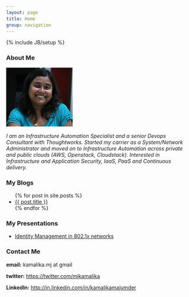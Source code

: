 ```yaml
---
layout: page
title: Home
group: navigation
---
```

{% include JB/setup %}

### About Me
     
  ![My Pic](/images/my_photo.jpeg)  

  *I am an Infrastructure Automation Specialist and a senior Devops Consultant with Thoughtworks.*
  *Started my carrier as a System/Network Administrator and moved on to Infrastructure Automation across private and public clouds (AWS, Openstack, Cloudstack).*
  *Interested in Infrastructure and Application Security, IaaS, PaaS and Continuous delivery.*

### My Blogs

<ul>
  {% for post in site.posts %}
    <li>
      <a href="{{ post.url }}">{{ post.title }}</a>
    </li>
  {% endfor %}
</ul>

### My Presentations

<ul>
  <li>
  <a href="http://www.slideshare.net/kamalikamj/identity-management-15171366">Identity Management in 802.1x networks</a>
</li>
</ul>

### Contact Me 
  
  **email:** kamalika.mj at gmail

  **twitter:** <a href="https://twitter.com/mjkamalika">https://twitter.com/mjkamalika</a>
  
  **LinkedIn:** <a href="http://in.linkedin.com/in/kamalikamajumder">http://in.linkedin.com/in/kamalikamajumder</a>



